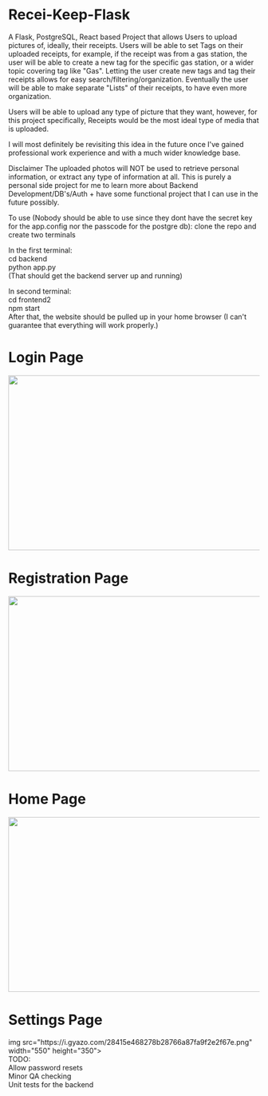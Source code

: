 # Recei-Keep-Flask

A Flask, PostgreSQL, React based Project that allows Users to upload pictures of, ideally, their receipts. Users will be able to set Tags on their uploaded receipts, for example, if the receipt was from a gas station, the user will be able to create a new tag for the specific gas station, or a wider topic covering tag like "Gas". Letting the user create new tags and tag their receipts allows for easy search/filtering/organization. Eventually the user will be able to make separate "Lists" of their receipts, to have even more organization.

Users will be able to upload any type of picture that they want, however, for this project specifically, Receipts would be the most ideal type of media that is uploaded.

I will most definitely be revisiting this idea in the future once I've gained professional work experience and with a much wider knowledge base.

Disclaimer The uploaded photos will NOT be used to retrieve personal information, or extract any type of information at all. This is purely a personal side project for me to learn more about Backend Development/DB's/Auth + have some functional project that I can use in the future possibly.

To use (Nobody should be able to use since they dont have the secret key for the app.config nor the passcode for the postgre db):
clone the repo and create two terminals

In the first terminal: <br>
cd backend <br>
python app.py <br>
(That should get the backend server up and running)

In second terminal: <br>
cd frontend2 <br>
npm start <br> 
After that, the website should be pulled up in your home browser (I can't guarantee that everything will work properly.) <br>

<h1> Login Page </h1>
<img src="https://user-images.githubusercontent.com/91567133/173208454-ede1e889-d137-4175-9921-4ce6989342c2.png" width="550" height="350">




<h1> Registration Page </h1>
<img src="https://user-images.githubusercontent.com/91567133/173208409-96580396-8ade-44db-81e2-bb800cb309ff.png" width="550" height="350">

<h1> Home Page </h1>
<img src="https://i.gyazo.com/b324a957ea322c05efe7cf04275ad119.png" width="550" height="350">

<h1> Settings Page </h1>
img src="https://i.gyazo.com/28415e468278b28766a87fa9f2e2f67e.png" width="550" height="350">

<br>
TODO: <br
Create Search function <br>
Allow password resets <br>
Minor QA checking <br>
Unit tests for the backend <br>
